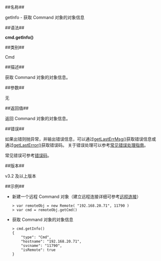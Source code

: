 ##名称##

getInfo - 获取 Command 对象的对象信息

##语法##

**cmd.getInfo()**

##类别##

Cmd

##描述##

获取 Command 对象的对象信息。

##参数##

无

##返回值##

返回 Command 对象的对象信息。

##错误##

如果出错则抛异常，并输出错误信息，可以通过[getLastErrMsg()](manual/Manual/Sequoiadb_Command/Global/getLastErrMsg.md)获取错误信息或通过[getLastError()](manual/Manual/Sequoiadb_Command/Global/getLastError.md)获取错误码。
关于错误处理可以参考[常见错误处理指南](manual/FAQ/faq_sdb.md)。

常见错误可参考[错误码](manual/Manual/Sequoiadb_error_code.md)。

##版本##

v3.2 及以上版本

##示例##

* 新建一个远程 Command 对象（建立远程连接详细可参考[远程连接](manual/Manual/Sequoiadb_Command/Remote/Remote.md)）

    ```lang-javascript
    > var remoteObj = new Remote( "192.168.20.71", 11790 )
    > var cmd = remoteObj.getCmd()
    ```

* 获取 Command 对象的对象信息

    ```lang-javascript
    > cmd.getInfo()
    {
        "type": "Cmd",
        "hostname": "192.168.20.71",
        "svcname": "11790",
        "isRemote": true
    }
    ```